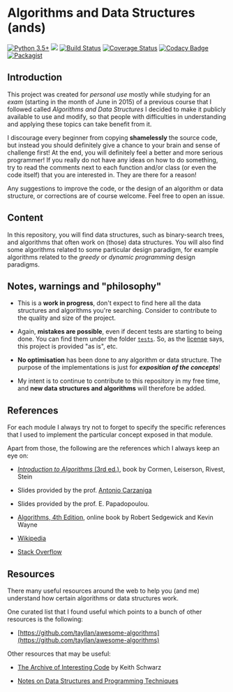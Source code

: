 # Algorithms and Data Structures (ands) 


[![Python 3.5+](https://img.shields.io/badge/python-3.5+-blue.svg)](https://www.python.org/downloads/)
[![](https://img.shields.io/badge/stability-experimental-red.svg)](http://www.engr.sjsu.edu/fayad/SoftwareStability/)
[![Build Status](https://travis-ci.org/nbro/ands.svg?branch=master)](https://travis-ci.org/nbro/ands)
[![Coverage Status](https://coveralls.io/repos/github/nbro/ands/badge.svg)](https://coveralls.io/github/nbro/ands)
[![Codacy Badge](https://api.codacy.com/project/badge/Grade/c88538816f424aea916c251428f78c0a)](https://www.codacy.com/app/nbro/ands?utm_source=github.com&amp;utm_medium=referral&amp;utm_content=dossan/ands&amp;utm_campaign=Badge_Grade)
[![Packagist](https://img.shields.io/packagist/l/doctrine/orm.svg?maxAge=2592000)](./LICENSE.md)


## Introduction

This project was created for _personal use_ mostly while studying for an _exam_ 
(starting in the month of June in 2015) of a previous course that I followed called _Algorithms and Data Structures_ I decided to make it publicly available to use and modify, so that people with difficulties in understanding and applying these topics can take benefit from it. 

I discourage every beginner from copying **shamelessly** the source code, but 
instead you should definitely give a chance to your brain and sense of challenge 
first! At the end, you will definitely feel a better and more serious 
programmer! If you really do not have any ideas on how to do something, try to 
read the comments next to each function and/or class (or even the code itself) 
that you are interested in. They are there for a reason!

Any suggestions to improve the code, or the design of an algorithm or data 
structure, or corrections are of course welcome. Feel free to open an issue.

## Content

In this repository, you will find data structures, such as binary-search trees, 
and algorithms that often work on (those) data structures. You will also find 
some algorithms related to some particular design paradigm, for example 
algorithms related to the _greedy_ or _dynamic programming_ design paradigms.

## Notes, warnings and "philosophy"

- This is a **work in progress**, don't expect to find here all the data 
structures and algorithms you're searching. Consider to contribute to the 
quality and size of the project.

- Again, **mistakes are possible**, even if decent tests are starting to being 
done. You can find them under the folder [`tests`](tests). So, as the 
[license](LICENSE.md) says, this project is provided "as is", etc.

- **No optimisation** has been done to any algorithm or data structure. The 
purpose of the implementations is just for **_exposition of the concepts_**!

- My intent is to continue to contribute to this repository in my free time, and 
**new data structures and algorithms** will therefore be added.


## References

For each module I always try not to forget to specify the specific references 
that I used to implement the particular concept exposed in that module. 

Apart from those, the following are the references which I always keep an eye on:

- [_Introduction to Algorithms_ (3rd ed.)](https://mitpress.mit.edu/books/introduction-algorithms), book by Cormen, Leiserson, Rivest, Stein

- Slides provided by the prof. [Antonio Carzaniga](http://www.inf.usi.ch/carzaniga/)

- Slides provided by the prof. E. Papadopoulou.

- [Algorithms, 4th Edition](http://algs4.cs.princeton.edu/home/), online book by Robert Sedgewick and Kevin Wayne

- [Wikipedia](https://www.wikipedia.org/)

- [Stack Overflow](http://stackoverflow.com/)


## Resources

There many useful resources around the web to help you (and me) understand how 
certain algorithms or data structures work.

One curated list that I found useful which points to a bunch of other resources 
is the following:

- [https://github.com/tayllan/awesome-algorithms](https://github.com/tayllan/awesome-algorithms)

Other resources that may be useful:

- [The Archive of Interesting Code](http://www.keithschwarz.com/interesting/) 
by Keith Schwarz

- [Notes on Data Structures and Programming Techniques](http://www.cs.yale.edu/homes/aspnes/classes/223/)
